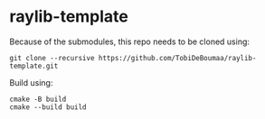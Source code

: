 # raylib-template

Because of the submodules, this repo needs to be cloned using:
```
git clone --recursive https://github.com/TobiDeBoumaa/raylib-template.git
```

Build using:
```
cmake -B build
cmake --build build
```
